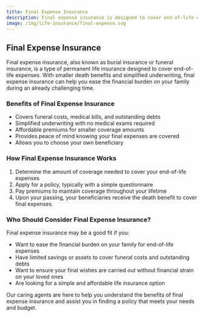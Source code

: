 ```yaml
---
title: Final Expense Insurance
description: Final expense insurance is designed to cover end-of-life expenses, such as funeral costs and outstanding debts, easing the financial burden on your loved ones during a difficult time. Learn more about final expense insurance and how it can help you plan for the future.
image: /img/life-insurance/final-expense.svg
---
```


## Final Expense Insurance

Final expense insurance, also known as burial insurance or funeral insurance, is a type of permanent life insurance designed to cover end-of-life expenses. With smaller death benefits and simplified underwriting, final expense insurance can help you ease the financial burden on your family during an already challenging time.

### Benefits of Final Expense Insurance

- Covers funeral costs, medical bills, and outstanding debts
- Simplified underwriting with no medical exams required
- Affordable premiums for smaller coverage amounts
- Provides peace of mind knowing your final expenses are covered
- Allows you to choose your own beneficiary

### How Final Expense Insurance Works

1. Determine the amount of coverage needed to cover your end-of-life expenses
2. Apply for a policy, typically with a simple questionnaire
3. Pay premiums to maintain coverage throughout your lifetime
4. Upon your passing, your beneficiaries receive the death benefit to cover final expenses

### Who Should Consider Final Expense Insurance?

Final expense insurance may be a good fit if you:

- Want to ease the financial burden on your family for end-of-life expenses
- Have limited savings or assets to cover funeral costs and outstanding debts
- Want to ensure your final wishes are carried out without financial strain on your loved ones
- Are looking for a simple and affordable life insurance option

Our caring agents are here to help you understand the benefits of final expense insurance and assist you in finding a policy that meets your needs and budget.